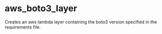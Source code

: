 # aws_boto3_layer
Creates an aws lambda layer containing the boto3 version specified in the requirements file.
